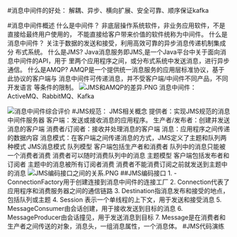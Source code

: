 #消息中间件的好处：
	解耦、异步、横向扩展、安全可靠、顺序保证kafka

#消息中间件概述
	什么是中间件？
		非底层操作系统软件，非业务应用软件，不是直接给最终用户使用的，
		不能直接给客户带来价值的软件统称为中间件。
	什么是消息中间件？
		关注于数据的发送和接受，利用高效可靠的异步消息传递机制集成分
		布式系统。
	什么是JMS?
		Java消息服务即JMS,是一个Java平台中关于面向消息中间件的API，用于
		里两个应用程序之间，或分布式系统中发送消息，进行异步通信。
	什么是AMQP?
		AMQP是一个提供统一消息服务的应用层标准协议，基于此协议的客户端与
		消息中间件可传递消息，并不受客户端/中间件不同产品，不同开发语言
		等条件的限制。
![JMS和AMQP的差异.PNG](https://i.imgur.com/lXTLd5J.png)
	消息中间件：
	ActiveMQ、RabbitMQ、Kafka

![消息中间件综合评价](https://i.imgur.com/HAgQfDK.png)
#JMS规范： 
	JMS相关概念
		提供者：实现JMS规范的消息中间件服务器
		客户端：发送或接收消息的应用程序。
		生产者/发布者：创建并发送消息的客户端
		消费者/订阅者：接收并处理消息的客户端
		消息：应用程序之间传递的数据内容
		消息模式：在客户端之间传递消息的方式，JMS定义了主题和队列两种模式
	JMS消息模式
		队列模型
			客户端包括生产者和消费者
			队列中的消息只能被一个消费者消费
			消费者可以随时消费队列中的消息
		主题模型
			客户端包括发布者和订阅者
			主题中的消息被所有订阅者消费
			消费者不能消费订阅之前就发送到主题中的消息
![JMS编码接口之间的关系.PNG](https://i.imgur.com/pxvCrvh.png)
##JMS编码接口
	1. - ConnectionFactory用于创建连接到消息中间件的连接工厂
	2. Connection代表了应用程序和消费服务器之间的通信链路
	3. Destination指消息发布和接受的地点，包括队列或主题
	4. Session 表示一个单线程的上下文，用于发送和接受消息
	5. MessageConsumer由会话创建，用于接收发送到目标的消息
	6. MessageProducer由会话撞见，用于发送消息到目标
	7. Message是在消费者和生产者之间传送的对象，消息头，一组消息属性，一个消息体。
#JMS代码演练
		
